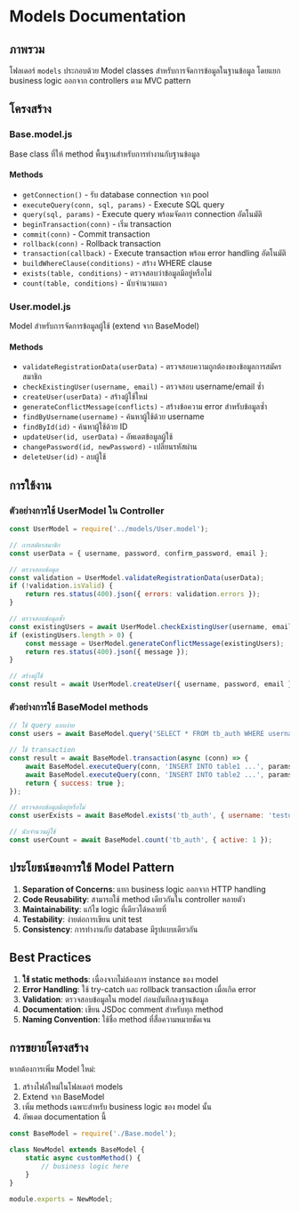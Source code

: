 # Models Documentation

## ภาพรวม
โฟลเดอร์ `models` ประกอบด้วย Model classes สำหรับการจัดการข้อมูลในฐานข้อมูล โดยแยก business logic ออกจาก controllers ตาม MVC pattern

## โครงสร้าง

### Base.model.js
Base class ที่ให้ method พื้นฐานสำหรับการทำงานกับฐานข้อมูล

#### Methods
- `getConnection()` - รับ database connection จาก pool
- `executeQuery(conn, sql, params)` - Execute SQL query
- `query(sql, params)` - Execute query พร้อมจัดการ connection อัตโนมัติ
- `beginTransaction(conn)` - เริ่ม transaction
- `commit(conn)` - Commit transaction
- `rollback(conn)` - Rollback transaction
- `transaction(callback)` - Execute transaction พร้อม error handling อัตโนมัติ
- `buildWhereClause(conditions)` - สร้าง WHERE clause
- `exists(table, conditions)` - ตรวจสอบว่าข้อมูลมีอยู่หรือไม่
- `count(table, conditions)` - นับจำนวนแถว

### User.model.js
Model สำหรับการจัดการข้อมูลผู้ใช้ (extend จาก BaseModel)

#### Methods
- `validateRegistrationData(userData)` - ตรวจสอบความถูกต้องของข้อมูลการสมัครสมาชิก
- `checkExistingUser(username, email)` - ตรวจสอบ username/email ซ้ำ
- `createUser(userData)` - สร้างผู้ใช้ใหม่
- `generateConflictMessage(conflicts)` - สร้างข้อความ error สำหรับข้อมูลซ้ำ
- `findByUsername(username)` - ค้นหาผู้ใช้ด้วย username
- `findById(id)` - ค้นหาผู้ใช้ด้วย ID
- `updateUser(id, userData)` - อัพเดตข้อมูลผู้ใช้
- `changePassword(id, newPassword)` - เปลี่ยนรหัสผ่าน
- `deleteUser(id)` - ลบผู้ใช้

## การใช้งาน

### ตัวอย่างการใช้ UserModel ใน Controller

```javascript
const UserModel = require('../models/User.model');

// การสมัครสมาชิก
const userData = { username, password, confirm_password, email };

// ตรวจสอบข้อมูล
const validation = UserModel.validateRegistrationData(userData);
if (!validation.isValid) {
    return res.status(400).json({ errors: validation.errors });
}

// ตรวจสอบข้อมูลซ้ำ
const existingUsers = await UserModel.checkExistingUser(username, email);
if (existingUsers.length > 0) {
    const message = UserModel.generateConflictMessage(existingUsers);
    return res.status(400).json({ message });
}

// สร้างผู้ใช้
const result = await UserModel.createUser({ username, password, email });
```

### ตัวอย่างการใช้ BaseModel methods

```javascript
// ใช้ query แบบง่าย
const users = await BaseModel.query('SELECT * FROM tb_auth WHERE username = ?', [username]);

// ใช้ transaction
const result = await BaseModel.transaction(async (conn) => {
    await BaseModel.executeQuery(conn, 'INSERT INTO table1 ...', params1);
    await BaseModel.executeQuery(conn, 'INSERT INTO table2 ...', params2);
    return { success: true };
});

// ตรวจสอบข้อมูลมีอยู่หรือไม่
const userExists = await BaseModel.exists('tb_auth', { username: 'testuser' });

// นับจำนวนผู้ใช้
const userCount = await BaseModel.count('tb_auth', { active: 1 });
```

## ประโยชน์ของการใช้ Model Pattern

1. **Separation of Concerns**: แยก business logic ออกจาก HTTP handling
2. **Code Reusability**: สามารถใช้ method เดียวกันใน controller หลายตัว
3. **Maintainability**: แก้ไข logic ที่เดียวได้หลายที่
4. **Testability**: ง่ายต่อการเขียน unit test
5. **Consistency**: การทำงานกับ database มีรูปแบบเดียวกัน

## Best Practices

1. **ใช้ static methods**: เนื่องจากไม่ต้องการ instance ของ model
2. **Error Handling**: ใช้ try-catch และ rollback transaction เมื่อเกิด error
3. **Validation**: ตรวจสอบข้อมูลใน model ก่อนบันทึกลงฐานข้อมูล
4. **Documentation**: เขียน JSDoc comment สำหรับทุก method
5. **Naming Convention**: ใช้ชื่อ method ที่สื่อความหมายชัดเจน

## การขยายโครงสร้าง

หากต้องการเพิ่ม Model ใหม่:

1. สร้างไฟล์ใหม่ในโฟลเดอร์ models
2. Extend จาก BaseModel
3. เพิ่ม methods เฉพาะสำหรับ business logic ของ model นั้น
4. อัพเดต documentation นี้

```javascript
const BaseModel = require('./Base.model');

class NewModel extends BaseModel {
    static async customMethod() {
        // business logic here
    }
}

module.exports = NewModel;
```
